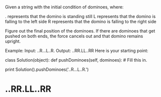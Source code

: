 Given a string with the initial condition of dominoes, where:

. represents that the domino is standing still
L represents that the domino is falling to the left side
R represents that the domino is falling to the right side

Figure out the final position of the dominoes. If there are dominoes that get pushed on both ends, the force cancels out and that domino remains upright.

Example:
Input:  ..R...L..R.
Output: ..RR.LL..RR
Here is your starting point:

class Solution(object):
  def pushDominoes(self, dominoes):
    # Fill this in.

print Solution().pushDominoes('..R...L..R.')
# ..RR.LL..RR

